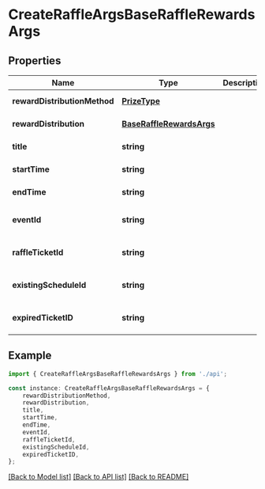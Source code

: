 # CreateRaffleArgsBaseRaffleRewardsArgs


## Properties

Name | Type | Description | Notes
------------ | ------------- | ------------- | -------------
**rewardDistributionMethod** | [**PrizeType**](PrizeType.md) |  | [default to undefined]
**rewardDistribution** | [**BaseRaffleRewardsArgs**](BaseRaffleRewardsArgs.md) |  | [default to undefined]
**title** | **string** |  | [default to undefined]
**startTime** | **string** |  | [default to undefined]
**endTime** | **string** |  | [default to undefined]
**eventId** | **string** |  | [optional] [default to undefined]
**raffleTicketId** | **string** |  | [optional] [default to undefined]
**existingScheduleId** | **string** |  | [optional] [default to undefined]
**expiredTicketID** | **string** |  | [optional] [default to undefined]

## Example

```typescript
import { CreateRaffleArgsBaseRaffleRewardsArgs } from './api';

const instance: CreateRaffleArgsBaseRaffleRewardsArgs = {
    rewardDistributionMethod,
    rewardDistribution,
    title,
    startTime,
    endTime,
    eventId,
    raffleTicketId,
    existingScheduleId,
    expiredTicketID,
};
```

[[Back to Model list]](../README.md#documentation-for-models) [[Back to API list]](../README.md#documentation-for-api-endpoints) [[Back to README]](../README.md)
